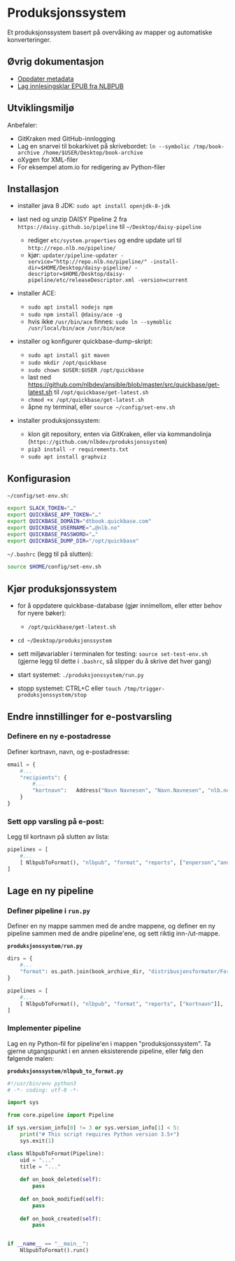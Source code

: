 Produksjonssystem
=================

Et produksjonssystem basert på overvåking av mapper og automatiske konverteringer.

## Øvrig dokumentasjon

- [Oppdater metadata](docs/update-metadata/README.md)
- [Lag innlesingsklar EPUB fra NLBPUB](docs/nlbpub-to-narration-epub/README.md)

## Utviklingsmiljø

Anbefaler:

- GitKraken med GitHub-innlogging
- Lag en snarvei til bokarkivet på skrivebordet: `ln --symbolic /tmp/book-archive /home/$USER/Desktop/book-archive`
- oXygen for XML-filer
- For eksempel atom.io for redigering av Python-filer

## Installasjon

- installer java 8 JDK: `sudo apt install openjdk-8-jdk`

- last ned og unzip DAISY Pipeline 2 fra `https://daisy.github.io/pipeline` til `~/Desktop/daisy-pipeline`
    - rediger `etc/system.properties` og endre update url til `http://repo.nlb.no/pipeline/`
    - kjør: `updater/pipeline-updater -service="http://repo.nlb.no/pipeline/" -install-dir=$HOME/Desktop/daisy-pipeline/ -descriptor=$HOME/Desktop/daisy-pipeline/etc/releaseDescriptor.xml -version=current`

- installer ACE:
    - `sudo apt install nodejs npm`
    - `sudo npm install @daisy/ace -g`
    - hvis ikke `/usr/bin/ace` finnes: `sudo ln --symoblic /usr/local/bin/ace /usr/bin/ace`

- installer og konfigurer quickbase-dump-skript:
    - `sudo apt install git maven`
    - `sudo mkdir /opt/quickbase`
    - `sudo chown $USER:$USER /opt/quickbase`
    - last ned https://github.com/nlbdev/ansible/blob/master/src/quickbase/get-latest.sh til `/opt/quickbase/get-latest.sh`
    - `chmod +x /opt/quickbase/get-latest.sh`
    - åpne ny terminal, eller `source ~/config/set-env.sh`

- installer produksjonssystem:
    - klon git repository, enten via GitKraken, eller via kommandolinja (`https://github.com/nlbdev/produksjonssystem`)
    - `pip3 install -r requirements.txt`
    - `sudo apt install graphviz`

## Konfigurasion

`~/config/set-env.sh`:

```bash
export SLACK_TOKEN="…"
export QUICKBASE_APP_TOKEN="…"
export QUICKBASE_DOMAIN="dtbook.quickbase.com"
export QUICKBASE_USERNAME="…@nlb.no"
export QUICKBASE_PASSWORD="…"
export QUICKBASE_DUMP_DIR="/opt/quickbase"
```

`~/.bashrc` (legg til på slutten):

```bash
source $HOME/config/set-env.sh
```

## Kjør produksjonssystem

- for å oppdatere quickbase-database (gjør innimellom, eller etter behov for nyere bøker):
    - `/opt/quickbase/get-latest.sh`

- `cd ~/Desktop/produksjonssystem`
- sett miljøvariabler i terminalen for testing: `source set-test-env.sh` (gjerne legg til dette i `.bashrc`, så slipper du å skrive det hver gang)
- start systemet: `./produksjonssystem/run.py`
- stopp systemet: CTRL+C eller `touch /tmp/trigger-produksjonssystem/stop`

## Endre innstillinger for e-postvarsling

### Definere en ny e-postadresse

Definer kortnavn, navn, og e-postadresse:

```python
email = {
    #...
    "recipients": {
        #...
        "kortnavn":   Address("Navn Navnesen", "Navn.Navnesen", "nlb.no"),
    }
}
```

### Sett opp varsling på e-post:

Legg til kortnavn på slutten av lista:

```python
pipelines = [
    #...
    [ NlbpubToFormat(), "nlbpub", "format", "reports", ["enperson","annenperson","kortnavn"]],
]
```

## Lage en ny pipeline

### Definer pipeline i `run.py`

Definer en ny mappe sammen med de andre mappene, og definer en ny pipeline sammen med de andre pipeline'ene, og sett riktig inn-/ut-mappe.

**`produksjonssystem/run.py`**
```python
dirs = {
    #...
    "format": os.path.join(book_archive_dir, "distribusjonsformater/Format")
}

pipelines = [
    #...
    [ NlbpubToFormat(), "nlbpub", "format", "reports", ["kortnavn"]],
]
```

### Implementer pipeline

Lag en ny Python-fil for pipeline'en i mappen "produksjonssystem". Ta gjerne utgangspunkt i en annen eksisterende pipeline, eller følg den følgende malen:

**`produksjonssystem/nlbpub_to_format.py`**
```python
#!/usr/bin/env python3
# -*- coding: utf-8 -*-

import sys

from core.pipeline import Pipeline

if sys.version_info[0] != 3 or sys.version_info[1] < 5:
    print("# This script requires Python version 3.5+")
    sys.exit(1)

class NlbpubToFormat(Pipeline):
    uid = "..."
    title = "..."
    
    def on_book_deleted(self):
        pass
    
    def on_book_modified(self):
        pass
    
    def on_book_created(self):
        pass


if __name__ == "__main__":
    NlbpubToFormat().run()

```
